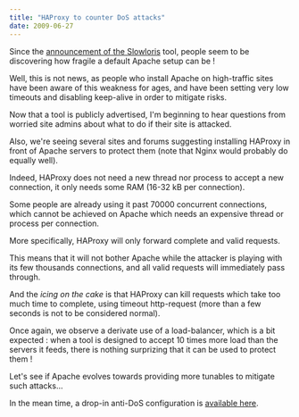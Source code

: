 ```yaml
---
title: "HAProxy to counter DoS attacks"
date: 2009-06-27
---
```

Since the [announcement of the Slowloris](http://ha.ckers.org/slowloris/) tool, people seem to be discovering how fragile a default Apache setup can be !

Well, this is not news, as people who install Apache on high-traffic sites have been aware of this weakness for ages, and have been setting very low timeouts and disabling keep-alive in order to mitigate risks.

Now that a tool is publicly advertised, I'm beginning to hear questions from worried site admins about what to do if their site is attacked.

Also, we're seeing several sites and forums suggesting installing HAProxy in front of Apache servers to protect them (note that Nginx would probably do equally well).

Indeed, HAProxy does not need a new thread nor process to accept a new connection, it only needs some RAM (16-32 kB per connection).

Some people are already using it past 70000 concurrent connections, which cannot be achieved on Apache which needs an expensive thread or process per connection.

More specifically, HAProxy will only forward complete and valid requests.

This means that it will not bother Apache while the attacker is playing with its few thousands connections, and all valid requests will immediately pass through.

And the _icing on the cake_ is that HAProxy can kill requests which take too much time to complete, using timeout http-request (more than a few seconds is not to be considered normal).

Once again, we observe a derivate use of a load-balancer, which is a bit expected : when a tool is designed to accept 10 times more load than the servers it feeds, there is nothing surprizing that it can be used to protect them !

Let's see if Apache evolves towards providing more tunables to mitigate such attacks...

In the mean time, a drop-in anti-DoS configuration is [available here](/download/1.3/examples/antidos.cfg).
